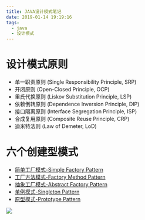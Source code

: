 ```yaml
---
title: JAVA设计模式笔记
date: 2019-01-14 19:19:16
tags:
  - java
  - 设计模式
---
```

# 设计模式原则

- 单一职责原则 (Single Responsibility Principle, SRP)
- 开闭原则 (Open-Closed Principle, OCP)
- 里氏代换原则 (Liskov Substitution Principle, LSP)
- 依赖倒转原则 (Dependence Inversion Principle, DIP)
- 接口隔离原则 (Interface Segregation Principle, ISP)
- 合成复用原则 (Composite Reuse Principle, CRP)
- 迪米特法则 (Law of Demeter, LoD)

<!-- more -->

# 六个创建型模式

- [简单工厂模式-Simple Factory Pattern](2019/01/15/%E7%AE%80%E5%8D%95%E5%B7%A5%E5%8E%82%E6%A8%A1%E5%BC%8F-Simple-Factory-Pattern/)
- [工厂方法模式-Factory Method Pattern](2019/01/15/%E5%B7%A5%E5%8E%82%E6%96%B9%E6%B3%95%E6%A8%A1%E5%BC%8F-Factory-Method-Pattern/)
- [抽象工厂模式-Abstract Factory Pattern](2019/01/15/%E6%8A%BD%E8%B1%A1%E5%B7%A5%E5%8E%82%E6%A8%A1%E5%BC%8F-Abstract-Factory-Pattern/)
- [单例模式-Singleton Pattern](2019/01/15/%E5%8D%95%E4%BE%8B%E6%A8%A1%E5%BC%8F-Singleton-Pattern/)
- [原型模式-Prototype Pattern](2019/01/15/%E5%8E%9F%E5%9E%8B%E6%A8%A1%E5%BC%8F-Prototype-Pattern/)

![](http://plcr2zhhq.bkt.clouddn.comJAVA设计模式笔记/20190115110752230.png)






